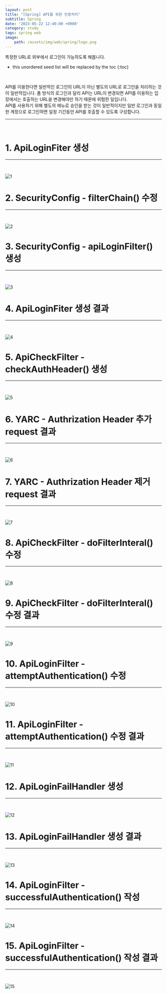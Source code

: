 ```yaml
---
layout: post
title: "[Spring] API를 위한 인증처리"
subtitle: Spring
date: '2023-05-22 12:40:00 +0900'
category: study
tags: spring web
image:
    path: /assets/img/web/spring/logo.png
---
```


특정한 URL로 외부에서 로그인이 가능하도록 해봅니다.

<!--more-->

* this unordered seed list will be replaced by the toc
{:toc}
<br>

API를 이용한다면 일반적인 로그인의 URL이 아닌 별도의 URL로 로그인을 처리하는 것이 일반적입니다. 폼 방식의 로그인과 달리 API는 URL이 변경되면 API를 이용하는 입장에서는 호출하는 URL을 변경해야만 하기 때문에 위험한 일입니다.<br>
API를 사용하기 위해 별도의 메뉴로 승인을 받는 것이 일반적이지만 일반 로그인과 동일한 계정으로 로그인하면 일정 기간동안 API를 호출할 수 있도록 구성합니다.<br>

---
<br>

# 1. ApiLoginFiter 생성
---
<br>

![1](/assets/img/web/spring/2023-05-22-[Spring]_API를_위한_인증처리/1.png)
<br>



# 2. SecurityConfig - filterChain() 수정
---
<br>

![2](/assets/img/web/spring/2023-05-22-[Spring]_API를_위한_인증처리/2.png)
<br>




# 3. SecurityConfig - apiLoginFilter() 생성
---
<br>

![3](/assets/img/web/spring/2023-05-22-[Spring]_API를_위한_인증처리/3.png)
<br>



# 4. ApiLoginFiter 생성 결과
---
<br>

![4](/assets/img/web/spring/2023-05-22-[Spring]_API를_위한_인증처리/4.png)
<br>




# 5. ApiCheckFilter - checkAuthHeader() 생성
---
<br>

![5](/assets/img/web/spring/2023-05-22-[Spring]_API를_위한_인증처리/5.png)
<br>



# 6. YARC - Authrization Header 추가 request 결과
---
<br>

![6](/assets/img/web/spring/2023-05-22-[Spring]_API를_위한_인증처리/6.png)
<br>



# 7. YARC - Authrization Header 제거 request 결과
---
<br>

![7](/assets/img/web/spring/2023-05-22-[Spring]_API를_위한_인증처리/7.png)
<br>



# 8. ApiCheckFilter - doFilterInteral() 수정
---
<br>

![8](/assets/img/web/spring/2023-05-22-[Spring]_API를_위한_인증처리/8.png)
<br>




# 9. ApiCheckFilter - doFilterInteral() 수정 결과
---
<br>

![9](/assets/img/web/spring/2023-05-22-[Spring]_API를_위한_인증처리/9.png)
<br>



# 10. ApiLoginFilter - attemptAuthentication() 수정
---
<br>

![10](/assets/img/web/spring/2023-05-22-[Spring]_API를_위한_인증처리/10.png)
<br>



# 11. ApiLoginFilter - attemptAuthentication() 수정 결과
---
<br>

![11](/assets/img/web/spring/2023-05-22-[Spring]_API를_위한_인증처리/11.png)
<br>



# 12. ApiLoginFailHandler 생성
---
<br>

![12](/assets/img/web/spring/2023-05-22-[Spring]_API를_위한_인증처리/12.png)
<br>



# 13. ApiLoginFailHandler 생성 결과
---
<br>

![13](/assets/img/web/spring/2023-05-22-[Spring]_API를_위한_인증처리/13.png)
<br>



# 14. ApiLoginFilter - successfulAuthentication() 작성
---
<br>

![14](/assets/img/web/spring/2023-05-22-[Spring]_API를_위한_인증처리/14.png)
<br>



# 15. ApiLoginFilter - successfulAuthentication() 작성 결과
---
<br>

![15](/assets/img/web/spring/2023-05-22-[Spring]_API를_위한_인증처리/15.png)
<br>


